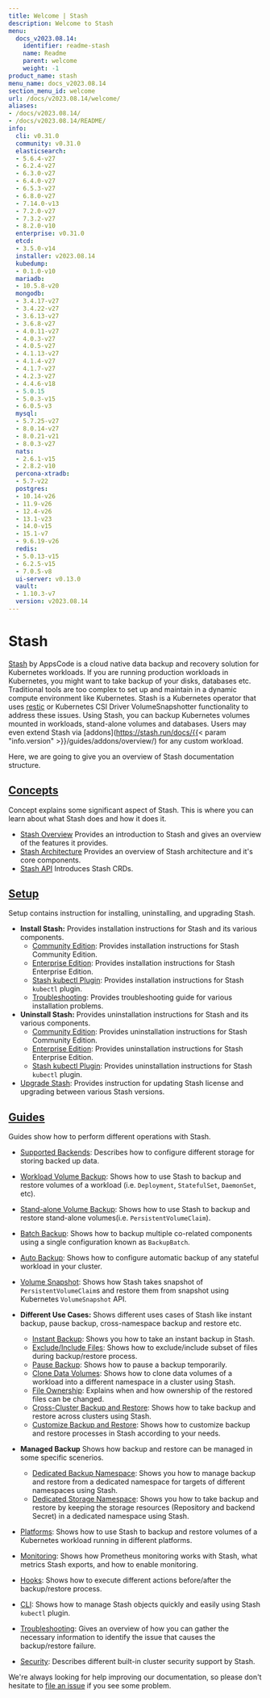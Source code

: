 ```yaml
---
title: Welcome | Stash
description: Welcome to Stash
menu:
  docs_v2023.08.14:
    identifier: readme-stash
    name: Readme
    parent: welcome
    weight: -1
product_name: stash
menu_name: docs_v2023.08.14
section_menu_id: welcome
url: /docs/v2023.08.14/welcome/
aliases:
- /docs/v2023.08.14/
- /docs/v2023.08.14/README/
info:
  cli: v0.31.0
  community: v0.31.0
  elasticsearch:
  - 5.6.4-v27
  - 6.2.4-v27
  - 6.3.0-v27
  - 6.4.0-v27
  - 6.5.3-v27
  - 6.8.0-v27
  - 7.14.0-v13
  - 7.2.0-v27
  - 7.3.2-v27
  - 8.2.0-v10
  enterprise: v0.31.0
  etcd:
  - 3.5.0-v14
  installer: v2023.08.14
  kubedump:
  - 0.1.0-v10
  mariadb:
  - 10.5.8-v20
  mongodb:
  - 3.4.17-v27
  - 3.4.22-v27
  - 3.6.13-v27
  - 3.6.8-v27
  - 4.0.11-v27
  - 4.0.3-v27
  - 4.0.5-v27
  - 4.1.13-v27
  - 4.1.4-v27
  - 4.1.7-v27
  - 4.2.3-v27
  - 4.4.6-v18
  - 5.0.15
  - 5.0.3-v15
  - 6.0.5-v3
  mysql:
  - 5.7.25-v27
  - 8.0.14-v27
  - 8.0.21-v21
  - 8.0.3-v27
  nats:
  - 2.6.1-v15
  - 2.8.2-v10
  percona-xtradb:
  - 5.7-v22
  postgres:
  - 10.14-v26
  - 11.9-v26
  - 12.4-v26
  - 13.1-v23
  - 14.0-v15
  - 15.1-v7
  - 9.6.19-v26
  redis:
  - 5.0.13-v15
  - 6.2.5-v15
  - 7.0.5-v8
  ui-server: v0.13.0
  vault:
  - 1.10.3-v7
  version: v2023.08.14
---
```


# Stash

[Stash](https://stash.run) by AppsCode is a cloud native data backup and recovery solution for Kubernetes workloads. If you are running production workloads in Kubernetes, you might want to take backup of your disks, databases etc. Traditional tools are too complex to set up and maintain in a dynamic compute environment like Kubernetes. Stash is a Kubernetes operator that uses [restic](https://github.com/restic/restic) or Kubernetes CSI Driver VolumeSnapshotter functionality to address these issues. Using Stash, you can backup Kubernetes volumes mounted in workloads, stand-alone volumes and databases. Users may even extend Stash via [addons](https://stash.run/docs/{{< param "info.version" >}}/guides/addons/overview/) for any custom workload.

Here, we are going to give you an overview of Stash documentation structure.

## [Concepts](/docs/v2023.08.14/concepts/)

Concept explains some significant aspect of Stash. This is where you can learn about what Stash does and how it does it.

- [Stash Overview](/docs/v2023.08.14/concepts/what-is-stash/overview/) Provides an introduction to Stash and gives an overview of the features it provides.
- [Stash Architecture](/docs/v2023.08.14/concepts/what-is-stash/architecture/) Provides an overview of Stash architecture and it's core components.
- [Stash API](/docs/v2023.08.14/concepts/crds/repository/) Introduces Stash CRDs.

## [Setup](/docs/v2023.08.14/setup/)

Setup contains instruction for installing, uninstalling, and upgrading Stash.

- **Install Stash:** Provides installation instructions for Stash and its various components.
  - [Community Edition](/docs/v2023.08.14/setup/install/community/): Provides installation instructions for Stash Community Edition.
  - [Enterprise Edition](/docs/v2023.08.14/setup/install/enterprise/): Provides installation instructions for Stash Enterprise Edition.
  - [Stash kubectl Plugin](/docs/v2023.08.14/setup/install/kubectl-plugin/): Provides installation instructions for Stash `kubectl` plugin.
  - [Troubleshooting](/docs/v2023.08.14/setup/install/troubleshooting/): Provides troubleshooting guide for various installation problems.
- **Uninstall Stash:** Provides uninstallation instructions for Stash and its various components.
  - [Community Edition](/docs/v2023.08.14/setup/uninstall/community/): Provides uninstallation instructions for Stash Community Edition.
  - [Enterprise Edition](/docs/v2023.08.14/setup/uninstall/enterprise/): Provides uninstallation instructions for Stash Enterprise Edition.
  - [Stash kubectl Plugin](/docs/v2023.08.14/setup/uninstall/kubectl-plugin/): Provides uninstallation instructions for Stash `kubectl` plugin.
- [Upgrade Stash](/docs/v2023.08.14/setup/upgrade/): Provides instruction for updating Stash license and upgrading between various Stash versions.

## [Guides](/docs/v2023.08.14/guides/)

Guides show how to perform different operations with Stash.

- [Supported Backends](/docs/v2023.08.14/guides/backends/overview/): Describes how to configure different storage for storing backed up data.
- [Workload Volume Backup](/docs/v2023.08.14/guides/workloads/overview/): Shows how to use Stash to backup and restore volumes of a workload (i.e. `Deployment`, `StatefulSet`, `DaemonSet`, etc).
- [Stand-alone Volume Backup](/docs/v2023.08.14/guides/volumes/overview/): Shows how to use Stash to backup and restore stand-alone volumes(i.e. `PersistentVolumeClaim`).
- [Batch Backup](/docs/v2023.08.14/guides/batch-backup/overview/): Shows how to backup multiple co-related components using a single configuration known as `BackupBatch`.
- [Auto Backup](/docs/v2023.08.14/guides/auto-backup/overview/): Shows how to configure automatic backup of any stateful workload in your cluster.
- [Volume Snapshot](/docs/v2023.08.14/guides/volumesnapshot/overview/): Shows how Stash takes snapshot of `PersistentVolumeClaim`s and restore them from snapshot using Kubernetes `VolumeSnapshot` API.

- **Different Use Cases:**
Shows different uses cases of Stash like instant backup, pause backup, cross-namespace backup and restore etc.

  - [Instant Backup](/docs/v2023.08.14/guides/use-cases/instant-backup/): Shows you how to take an instant backup in Stash.
  - [Exclude/Include Files](/docs/v2023.08.14/guides/use-cases/exclude-include-files/): Shows how to exclude/include subset of files during backup/restore process.
  - [Pause Backup](/docs/v2023.08.14/guides/use-cases/pause-backup/): Shows how to pause a backup temporarily.
  - [Clone Data Volumes](/docs/v2023.08.14/guides/use-cases/clone-pvc/): Shows how to clone data volumes of a workload into a different namespace in a cluster using Stash.
  - [File Ownership](/docs/v2023.08.14/guides/use-cases/ownership/): Explains when and how ownership of the restored files can be changed.
  - [Cross-Cluster Backup and Restore](/docs/v2023.08.14/guides/use-cases/cross-cluster-backup/): Shows how to take backup and restore across clusters using Stash.
  - [Customize Backup and Restore](/docs/v2023.08.14/guides/use-cases/customize-backup-restore/): Shows how to customize backup and restore processes in Stash according to your needs.

- **Managed Backup**
Shows how backup and restore can be managed in some specific scenerios.
  - [Dedicated Backup Namespace](/docs/v2023.08.14/guides/managed-backup/dedicated-backup-namespace/): Shows you how to manage backup and restore from a dedicated namespace for targets of different namespaces using Stash.
  - [Dedicated Storage Namespace](/docs/v2023.08.14/guides/managed-backup/dedicated-storage-namespace/): Shows you how to take backup and restore by keeping the storage resources (Repository and backend Secret) in a dedicated namespace using Stash.

- [Platforms](/docs/v2023.08.14/guides/platforms/eks-irsa/): Shows how to use Stash to backup and restore volumes of a Kubernetes workload running in different platforms.
- [Monitoring](/docs/v2023.08.14/guides/monitoring/overview/): Shows how Prometheus monitoring works with Stash, what metrics Stash exports, and how to enable monitoring.
- [Hooks](/docs/v2023.08.14/guides/hooks/overview/): Shows how to execute different actions before/after the backup/restore process.
- [CLI](/docs/v2023.08.14/guides/cli/kubectl-plugin/): Shows how to manage Stash objects quickly and easily using Stash `kubectl` plugin.
- [Troubleshooting](/docs/v2023.08.14/guides/troubleshooting/how-to-troubleshoot/): Gives an overview of how you can gather the necessary information to identify the issue that causes the backup/restore failure.
- [Security](/docs/v2023.08.14/guides/security/rbac/): Describes different built-in cluster security support by Stash.

We're always looking for help improving our documentation, so please don't hesitate to [file an issue](https://github.com/stashed/project/issues/new) if you see some problem.
